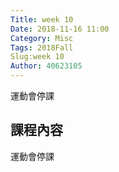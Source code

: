 ```yaml
---
Title: week 10
Date: 2018-11-16 11:00
Category: Misc
Tags: 2018Fall
Slug:week 10
Author: 40623105
---
```


運動會停課

<!-- PELICAN_END_SUMMARY -->

課程內容
----



運動會停課






